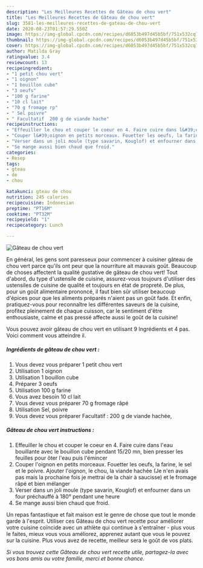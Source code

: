 ```yaml
---
description: "Les Meilleures Recettes de Gâteau de chou vert"
title: "Les Meilleures Recettes de Gâteau de chou vert"
slug: 3581-les-meilleures-recettes-de-gateau-de-chou-vert
date: 2020-08-23T01:57:29.550Z
image: https://img-global.cpcdn.com/recipes/d6053b497d45b5bf/751x532cq70/gateau-de-chou-vert-photo-principale-de-la-recette.jpg
thumbnail: https://img-global.cpcdn.com/recipes/d6053b497d45b5bf/751x532cq70/gateau-de-chou-vert-photo-principale-de-la-recette.jpg
cover: https://img-global.cpcdn.com/recipes/d6053b497d45b5bf/751x532cq70/gateau-de-chou-vert-photo-principale-de-la-recette.jpg
author: Matilda Gray
ratingvalue: 3.4
reviewcount: 13
recipeingredient:
- "1 petit chou vert"
- "1 oignon"
- "1 bouillon cube"
- "3 oeufs"
- "100 g farine"
- "10 cl lait"
- "70 g fromage rp"
- " Sel poivre"
- " Facultatif  200 g de viande hache"
recipeinstructions:
- "Effeuiller le chou et couper le coeur en 4. Faire cuire dans l&#39;eau bouillante avec le bouillon cube pendant 15/20 mn, bien presser les feuilles pour ôter l&#39;eau puis l&#39;émincer"
- "Couper l&#39;oignon en petits morceaux. Fouetter les oeufs, la farine, le sel et le poivre. Ajouter l&#39;oignon, le chou, la viande hachée (Je n&#39;en avais pas mais la prochaine fois je mettrai de la chair à saucisse) et le fromage râpé et bien mélanger"
- "Verser dans un joli moule (type savarin, Kouglof) et enfourner dans un four préchauffé à 180° pendant une heure"
- "Se mange aussi bien chaud que froid."
categories:
- Resep
tags:
- gteau
- de
- chou

katakunci: gteau de chou 
nutrition: 245 calories
recipecuisine: Indonesian
preptime: "PT16M"
cooktime: "PT32M"
recipeyield: "1"
recipecategory: Lunch

---
```



![Gâteau de chou vert](https://img-global.cpcdn.com/recipes/d6053b497d45b5bf/751x532cq70/gateau-de-chou-vert-photo-principale-de-la-recette.jpg)

En général, les gens sont paresseux pour commencer à cuisiner gâteau de chou vert parce qu'ils ont peur que la nourriture ait mauvais goût. Beaucoup de choses affectent la qualité gustative de gâteau de chou vert! Tout d'abord, du type d'ustensile de cuisine, assurez-vous toujours d'utiliser des ustensiles de cuisine de qualité et toujours en état de propreté. De plus, pour un goût alimentaire prononcé, il faut bien sûr utiliser beaucoup d'épices pour que les aliments préparés n'aient pas un goût fade. Et enfin, pratiquez-vous pour reconnaître les différentes saveurs de la cuisine, profitez pleinement de chaque cuisson, car le sentiment d'être enthousiaste, calme et pas pressé affecte aussi le goût de la cuisine!

<!--inarticleads1-->

Vous pouvez avoir gâteau de chou vert en utilisant 9 Ingrédients et 4 pas. Voici comment vous atteindre il.

##### Ingrédients de gâteau de chou vert :

1. Vous devez vous préparer 1 petit chou vert
1. Utilisation 1 oignon
1. Utilisation 1 bouillon cube
1. Préparer 3 oeufs
1. Utilisation 100 g farine
1. Vous avez besoin 10 cl lait
1. Vous devez vous préparer 70 g fromage râpé
1. Utilisation  Sel, poivre
1. Vous devez vous préparer  Facultatif : 200 g de viande hachée,




<!--inarticleads2-->

##### Gâteau de chou vert instructions :

1. Effeuiller le chou et couper le coeur en 4. Faire cuire dans l&#39;eau bouillante avec le bouillon cube pendant 15/20 mn, bien presser les feuilles pour ôter l&#39;eau puis l&#39;émincer
1. Couper l&#39;oignon en petits morceaux. Fouetter les oeufs, la farine, le sel et le poivre. Ajouter l&#39;oignon, le chou, la viande hachée (Je n&#39;en avais pas mais la prochaine fois je mettrai de la chair à saucisse) et le fromage râpé et bien mélanger
1. Verser dans un joli moule (type savarin, Kouglof) et enfourner dans un four préchauffé à 180° pendant une heure
1. Se mange aussi bien chaud que froid.




<!--inarticleads1-->

<p>
Un repas fantastique et fait maison est le genre de chose que tout le monde garde à l'esprit. Utiliser ces Gâteau de chou vert recette pour améliorer votre cuisine coïncide avec un athlète qui continue à s'entraîner - plus vous le faites, mieux vous vous améliorez, apprenez autant que vous le pouvez sur la cuisine. Plus vous avez de recette, meilleur sera le goût de vos plats.
</p>

<p>
<i>Si vous trouvez cette Gâteau de chou vert recette utile, partagez-la avec vos bons amis ou votre famille, merci et bonne chance.</i>
</p>
